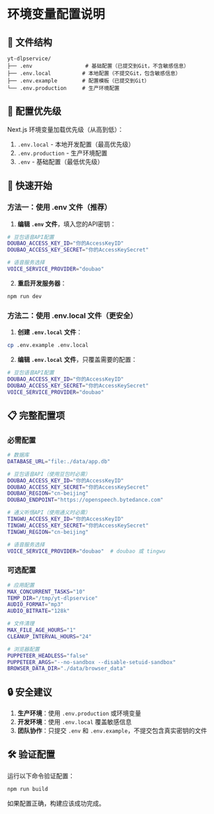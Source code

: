 # 环境变量配置说明

## 📁 文件结构

```
yt-dlpservice/
├── .env                 # 基础配置（已提交到Git，不含敏感信息）
├── .env.local          # 本地配置（不提交Git，包含敏感信息）
├── .env.example        # 配置模板（已提交到Git）
└── .env.production     # 生产环境配置
```

## 🔧 配置优先级

Next.js 环境变量加载优先级（从高到低）：
1. `.env.local` - 本地开发配置（最高优先级）
2. `.env.production` - 生产环境配置
3. `.env` - 基础配置（最低优先级）

## 🚀 快速开始

### 方法一：使用 .env 文件（推荐）

1. **编辑 `.env` 文件**，填入您的API密钥：
```bash
# 豆包语音API配置
DOUBAO_ACCESS_KEY_ID="你的AccessKeyID"
DOUBAO_ACCESS_KEY_SECRET="你的AccessKeySecret"

# 语音服务选择
VOICE_SERVICE_PROVIDER="doubao"
```

2. **重启开发服务器**：
```bash
npm run dev
```

### 方法二：使用 .env.local 文件（更安全）

1. **创建 `.env.local` 文件**：
```bash
cp .env.example .env.local
```

2. **编辑 `.env.local` 文件**，只覆盖需要的配置：
```bash
# 豆包语音API配置
DOUBAO_ACCESS_KEY_ID="你的AccessKeyID"
DOUBAO_ACCESS_KEY_SECRET="你的AccessKeySecret"
VOICE_SERVICE_PROVIDER="doubao"
```

## 📋 完整配置项

### 必需配置

```bash
# 数据库
DATABASE_URL="file:./data/app.db"

# 豆包语音API（使用豆包时必需）
DOUBAO_ACCESS_KEY_ID="你的AccessKeyID"
DOUBAO_ACCESS_KEY_SECRET="你的AccessKeySecret"
DOUBAO_REGION="cn-beijing"
DOUBAO_ENDPOINT="https://openspeech.bytedance.com"

# 通义听悟API（使用通义时必需）
TINGWU_ACCESS_KEY_ID="你的AccessKeyID"
TINGWU_ACCESS_KEY_SECRET="你的AccessKeySecret"
TINGWU_REGION="cn-beijing"

# 语音服务选择
VOICE_SERVICE_PROVIDER="doubao"  # doubao 或 tingwu
```

### 可选配置

```bash
# 应用配置
MAX_CONCURRENT_TASKS="10"
TEMP_DIR="/tmp/yt-dlpservice"
AUDIO_FORMAT="mp3"
AUDIO_BITRATE="128k"

# 文件清理
MAX_FILE_AGE_HOURS="1"
CLEANUP_INTERVAL_HOURS="24"

# 浏览器配置
PUPPETEER_HEADLESS="false"
PUPPETEER_ARGS="--no-sandbox --disable-setuid-sandbox"
BROWSER_DATA_DIR="./data/browser_data"
```

## 🔒 安全建议

1. **生产环境**：使用 `.env.production` 或环境变量
2. **开发环境**：使用 `.env.local` 覆盖敏感信息
3. **团队协作**：只提交 `.env` 和 `.env.example`，不提交包含真实密钥的文件

## 🛠️ 验证配置

运行以下命令验证配置：
```bash
npm run build
```

如果配置正确，构建应该成功完成。 